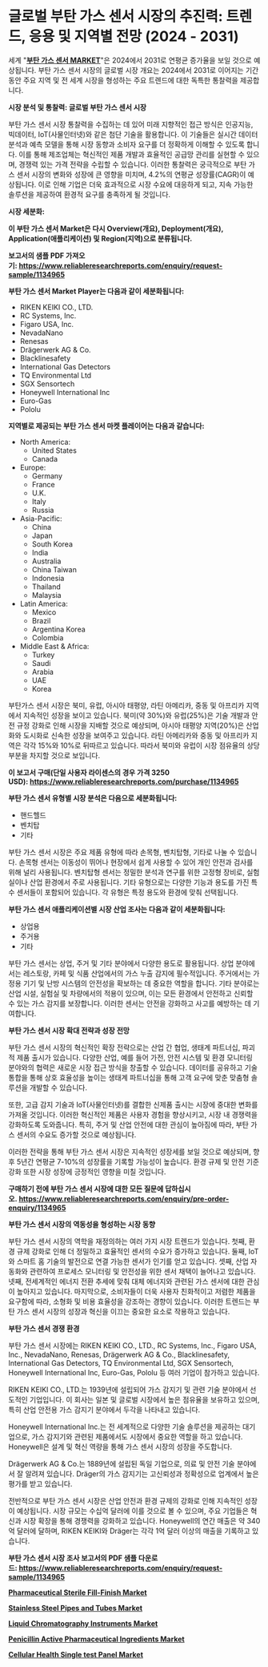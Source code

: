 <p><h1>글로벌 부탄 가스 센서 시장의 추진력: 트렌드, 응용 및 지역별 전망 (2024 - 2031)</h1></p><p>세계 "<strong><a href="https://www.reliableresearchreports.com/butane-gas-sensor-market-in-global-r1134965?utm_campaign=106&utm_medium=8&utm_source=Github&utm_content=ia&utm_term=29112024&utm_id=butane-gas-sensor">부탄 가스 센서 MARKET</a></strong>"은 2024에서 2031로 연평균 증가율을 보일 것으로 예상됩니다. 부탄 가스 센서 시장의 글로벌 시장 개요는 2024에서 2031로 이어지는 기간 동안 주요 지역 및 전 세계 시장을 형성하는 주요 트렌드에 대한 독특한 통찰력을 제공합니다.</p>
<p><strong>시장 분석 및 통찰력: 글로벌 부탄 가스 센서 시장</strong></p>
<p><p>부탄 가스 센서 시장 통찰력을 수집하는 데 있어 미래 지향적인 접근 방식은 인공지능, 빅데이터, IoT(사물인터넷)와 같은 첨단 기술을 활용합니다. 이 기술들은 실시간 데이터 분석과 예측 모델을 통해 시장 동향과 소비자 요구를 더 정확하게 이해할 수 있도록 합니다. 이를 통해 제조업체는 혁신적인 제품 개발과 효율적인 공급망 관리를 실현할 수 있으며, 경쟁력 있는 가격 전략을 수립할 수 있습니다. 이러한 통찰력은 궁극적으로 부탄 가스 센서 시장의 변화와 성장에 큰 영향을 미치며, 4.2%의 연평균 성장률(CAGR)이 예상됩니다. 이로 인해 기업은 더욱 효과적으로 시장 수요에 대응하게 되고, 지속 가능한 솔루션을 제공하여 환경적 요구를 충족하게 될 것입니다.</p><a href="%7CAUTHORITHY_DOMAIN_URL%7C?utm_campaign=106&utm_medium=8&utm_source=Github&utm_content=ia&utm_term=29112024&utm_id=butane-gas-sensor"></a></p>
<p><strong>시장 세분화:</strong></p>
<p><strong>이 부탄 가스 센서 Market은 다시 Overview(개요), Deployment(개요), Application(애플리케이션) 및 Region(지역)으로 분류됩니다.</strong></p>
<p><strong>보고서의 샘플 PDF 가져오기:&nbsp;<a href="https://www.reliableresearchreports.com/enquiry/request-sample/1134965?utm_campaign=106&utm_medium=8&utm_source=Github&utm_content=ia&utm_term=29112024&utm_id=butane-gas-sensor">https://www.reliableresearchreports.com/enquiry/request-sample/1134965</a></strong><strong></strong></p>
<p><strong>부탄 가스 센서 Market Player는 다음과 같이 세분화됩니다:</strong></p>
<p><ul><li>RIKEN KEIKI CO., LTD.</li><li>RC Systems, Inc.</li><li>Figaro USA, Inc.</li><li>NevadaNano</li><li>Renesas</li><li>Drägerwerk AG & Co.</li><li>Blacklinesafety</li><li>International Gas Detectors</li><li>TQ Environmental Ltd</li><li>SGX Sensortech</li><li>Honeywell International Inc</li><li>Euro-Gas</li><li>Pololu</li></ul></p>
<p><strong>지역별로 제공되는 부탄 가스 센서 마켓 플레이어는 다음과 같습니다:</strong></p>
<p><ul>
    <li>
        North America:
        <ul>
            <li>United States</li>
            <li>Canada</li>
        </ul>
    </li>
    <li>
        Europe:
        <ul>
            <li>Germany</li>
            <li>France</li>
            <li>U.K.</li>
            <li>Italy</li>
            <li>Russia</li>
        </ul>
    </li>
    <li>
        Asia-Pacific:
        <ul>
            <li>China</li>
            <li>Japan</li>
            <li>South Korea</li>
            <li>India</li>
            <li>Australia</li>
            <li>China Taiwan</li>
            <li>Indonesia</li>
            <li>Thailand</li>
            <li>Malaysia</li>
        </ul>
    </li>
    <li>
        Latin America:
        <ul>
            <li>Mexico</li>
            <li>Brazil</li>
            <li>Argentina Korea</li>
            <li>Colombia</li>
        </ul>
    </li>
    <li>
        Middle East & Africa:
        <ul>
            <li>Turkey</li>
            <li>Saudi</li>
            <li>Arabia</li>
            <li>UAE</li>
            <li>Korea</li>
        </ul>
    </li>
    </ul></p>
<p><p>부탄가스 센서 시장은 북미, 유럽, 아시아 태평양, 라틴 아메리카, 중동 및 아프리카 지역에서 지속적인 성장을 보이고 있습니다. 북미(약 30%)와 유럽(25%)은 기술 개발과 안전 규정 강화로 인해 시장을 지배할 것으로 예상되며, 아시아 태평양 지역(20%)은 산업화와 도시화로 신속한 성장을 보여주고 있습니다. 라틴 아메리카와 중동 및 아프리카 지역은 각각 15%와 10%로 뒤따르고 있습니다. 따라서 북미와 유럽이 시장 점유율의 상당 부분을 차지할 것으로 보입니다.</p></p>
<p><strong>이 보고서 구매(단일 사용자 라이센스의 경우 가격 3250 USD):&nbsp;<a href="https://www.reliableresearchreports.com/purchase/1134965?utm_campaign=106&utm_medium=8&utm_source=Github&utm_content=ia&utm_term=29112024&utm_id=butane-gas-sensor">https://www.reliableresearchreports.com/purchase/1134965</a></strong></p>
<p><strong>부탄 가스 센서 유형별 시장 분석은 다음으로 세분화됩니다:</strong></p>
<p><ul><li>핸드헬드</li><li>벤치탑</li><li>기타</li></ul></p>
<p><p>부탄 가스 센서 시장은 주요 제품 유형에 따라 손목형, 벤치탑형, 기타로 나눌 수 있습니다. 손목형 센서는 이동성이 뛰어나 현장에서 쉽게 사용할 수 있어 개인 안전과 검사를 위해 널리 사용됩니다. 벤치탑형 센서는 정밀한 분석과 연구를 위한 고정형 장비로, 실험실이나 산업 환경에서 주로 사용됩니다. 기타 유형으로는 다양한 기능과 용도를 가진 특수 센서들이 포함되어 있습니다. 각 유형은 특정 용도와 환경에 맞춰 선택됩니다.</p></p>
<p><strong>부탄 가스 센서 애플리케이션별 시장 산업 조사는 다음과 같이 세분화됩니다:</strong></p>
<p><ul><li>상업용</li><li>주거용</li><li>기타</li></ul></p>
<p><p>부탄 가스 센서는 상업, 주거 및 기타 분야에서 다양한 용도로 활용됩니다. 상업 분야에서는 레스토랑, 카페 및 식품 산업에서의 가스 누출 감지에 필수적입니다. 주거에서는 가정용 기기 및 난방 시스템의 안전성을 확보하는 데 중요한 역할을 합니다. 기타 분야로는 산업 시설, 실험실 및 차량에서의 적용이 있으며, 이는 모든 환경에서 안전하고 신뢰할 수 있는 가스 감지를 보장합니다. 이러한 센서는 안전을 강화하고 사고를 예방하는 데 기여합니다.</p></p>
<p><strong>부탄 가스 센서 시장 확대 전략과 성장 전망</strong></p>
<p><p>부탄 가스 센서 시장의 혁신적인 확장 전략으로는 산업 간 협업, 생태계 파트너십, 파괴적 제품 출시가 있습니다. 다양한 산업, 예를 들어 가전, 안전 시스템 및 환경 모니터링 분야와의 협력은 새로운 시장 접근 방식을 창출할 수 있습니다. 데이터를 공유하고 기술 통합을 통해 상호 효율성을 높이는 생태계 파트너십을 통해 고객 요구에 맞춘 맞춤형 솔루션을 개발할 수 있습니다.</p><p>또한, 고급 감지 기술과 IoT(사물인터넷)를 결합한 신제품 출시는 시장에 중대한 변화를 가져올 것입니다. 이러한 혁신적인 제품은 사용자 경험을 향상시키고, 시장 내 경쟁력을 강화하도록 도와줍니다. 특히, 주거 및 산업 안전에 대한 관심이 높아짐에 따라, 부탄 가스 센서의 수요도 증가할 것으로 예상됩니다.</p><p>이러한 전략을 통해 부탄 가스 센서 시장은 지속적인 성장세를 보일 것으로 예상되며, 향후 5년간 연평균 7-10%의 성장률을 기록할 가능성이 높습니다. 환경 규제 및 안전 기준 강화 또한 시장 성장에 긍정적인 영향을 미칠 것입니다.</p></p>
<p><strong>구매하기 전에 부탄 가스 센서 시장에 대한 모든 질문에 답하십시오.&nbsp;<a href="https://www.reliableresearchreports.com/enquiry/pre-order-enquiry/1134965?utm_campaign=106&utm_medium=8&utm_source=Github&utm_content=ia&utm_term=29112024&utm_id=butane-gas-sensor">https://www.reliableresearchreports.com/enquiry/pre-order-enquiry/1134965</a></strong><strong></strong></p>
<p><strong>부탄 가스 센서 시장의 역동성을 형성하는 시장 동향</strong></p>
<p><p>부탄 가스 센서 시장의 역학을 재정의하는 여러 가지 시장 트렌드가 있습니다. 첫째, 환경 규제 강화로 인해 더 정밀하고 효율적인 센서의 수요가 증가하고 있습니다. 둘째, IoT와 스마트 홈 기술의 발전으로 연결 가능한 센서가 인기를 얻고 있습니다. 셋째, 산업 자동화와 관련하여 프로세스 모니터링 및 안전성을 위한 센서 채택이 늘어나고 있습니다. 넷째, 전세계적인 에너지 전환 추세에 맞춰 대체 에너지와 관련된 가스 센서에 대한 관심이 높아지고 있습니다. 마지막으로, 소비자들이 더욱 사용자 친화적이고 저렴한 제품을 요구함에 따라, 소형화 및 비용 효율성을 강조하는 경향이 있습니다. 이러한 트렌드는 부탄 가스 센서 시장의 성장과 혁신을 이끄는 중요한 요소로 작용하고 있습니다.</p></p>
<p><strong>부탄 가스 센서 경쟁 환경</strong></p>
<p><p>부탄 가스 센서 시장에는 RIKEN KEIKI CO., LTD., RC Systems, Inc., Figaro USA, Inc., NevadaNano, Renesas, Drägerwerk AG & Co., Blacklinesafety, International Gas Detectors, TQ Environmental Ltd, SGX Sensortech, Honeywell International Inc, Euro-Gas, Pololu 등 여러 기업이 참가하고 있습니다.</p><p>RIKEN KEIKI CO., LTD.는 1939년에 설립되어 가스 감지기 및 관련 기술 분야에서 선도적인 기업입니다. 이 회사는 일본 및 글로벌 시장에서 높은 점유율을 보유하고 있으며, 특히 산업 안전용 가스 감지기 분야에서 두각을 나타내고 있습니다.</p><p>Honeywell International Inc.는 전 세계적으로 다양한 기술 솔루션을 제공하는 대기업으로, 가스 감지기와 관련된 제품에서도 시장에서 중요한 역할을 하고 있습니다. Honeywell은 설계 및 혁신 역량을 통해 가스 센서 시장의 성장을 주도합니다.</p><p>Drägerwerk AG & Co.는 1889년에 설립된 독일 기업으로, 의료 및 안전 기술 분야에서 잘 알려져 있습니다. Dräger의 가스 감지기는 고신뢰성과 정확성으로 업계에서 높은 평가를 받고 있습니다.</p><p>전반적으로 부탄 가스 센서 시장은 산업 안전과 환경 규제의 강화로 인해 지속적인 성장이 예상됩니다. 시장 규모는 수십억 달러에 이를 것으로 볼 수 있으며, 주요 기업들은 혁신과 시장 확장을 통해 경쟁력을 강화하고 있습니다. Honeywell의 연간 매출은 약 340억 달러에 달하며, RIKEN KEIKI와 Dräger는 각각 1억 달러 이상의 매출을 기록하고 있습니다.</p></p>
<p><strong>부탄 가스 센서 시장 조사 보고서의 PDF 샘플 다운로드:&nbsp;<a href="https://www.reliableresearchreports.com/enquiry/request-sample/1134965?utm_campaign=106&utm_medium=8&utm_source=Github&utm_content=ia&utm_term=29112024&utm_id=butane-gas-sensor">https://www.reliableresearchreports.com/enquiry/request-sample/1134965</a></strong></p>
<p><strong><p><a href="https://issuu.com/reportprime-2/docs/pharmaceutical-sterile-fill-finish-_d92192463d4a59?utm_campaign=106&utm_medium=8&utm_source=Github&utm_content=ia&utm_term=29112024&utm_id=butane-gas-sensor">Pharmaceutical Sterile Fill-Finish Market</a></p><p><a href="https://www.linkedin.com/pulse/navigating-global-stainless-steel-pipes-tubes-market-msruc?utm_campaign=106&utm_medium=8&utm_source=Github&utm_content=ia&utm_term=29112024&utm_id=butane-gas-sensor">Stainless Steel Pipes and Tubes Market</a></p><p><a href="https://www.linkedin.com/pulse/global-liquid-chromatography-instruments-industry-ym2hf?utm_campaign=106&utm_medium=8&utm_source=Github&utm_content=ia&utm_term=29112024&utm_id=butane-gas-sensor">Liquid Chromatography Instruments Market</a></p><p><a href="https://issuu.com/reportprime-2/docs/penicillin-active-pharmaceutical-in_aacf03686d82d0?utm_campaign=106&utm_medium=8&utm_source=Github&utm_content=ia&utm_term=29112024&utm_id=butane-gas-sensor">Penicillin Active Pharmaceutical Ingredients Market</a></p><p><a href="https://github.com/nathandecarvalho/Market-Research-Report-List-5/blob/main/cellular-health-single-test-panel-market.md?utm_campaign=106&utm_medium=8&utm_source=Github&utm_content=ia&utm_term=29112024&utm_id=butane-gas-sensor">Cellular Health Single test Panel Market</a></p></strong></p>